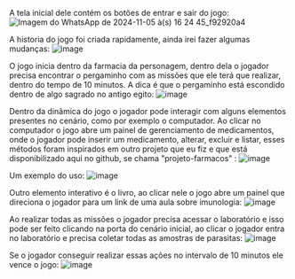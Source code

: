 A tela inicial dele contém os botões de entrar e sair do jogo:
![Imagem do WhatsApp de 2024-11-05 à(s) 16 24 45_f92920a4](https://github.com/user-attachments/assets/5a92c9b0-759f-4e44-a98d-f0eccadf9c91)

A historia do jogo foi criada rapidamente, ainda irei fazer algumas mudanças:
![image](https://github.com/user-attachments/assets/0d6cc4f7-623f-40ff-8381-ea467256161a)


O jogo inicia dentro da farmacia da personagem, dentro dela o jogador precisa encontrar o pergaminho com as missões que ele terá que realizar, dentro do tempo de 10 minutos. A dica é que o pergaminho está escondido dentro de algo sagrado no antigo egito:
![image](https://github.com/user-attachments/assets/5eeac1f3-6508-4f69-9e5c-fea25b1be143)

Dentro da dinâmica do jogo o jogador pode interagir com alguns elementos presentes no cenário, como por exemplo o computador. Ao clicar no computador o jogo abre um painel de gerenciamento de medicamentos, onde o jogador pode inserir um medicamento, alterar, excluir e listar, esses métodos foram inspirados em outro projeto que eu fiz e que está disponibilizado aqui no github, se chama "projeto-farmacos" : 
![image](https://github.com/user-attachments/assets/535858ba-0e2b-499d-8531-80af47004564)


Um exemplo do uso: 
![image](https://github.com/user-attachments/assets/24ce51af-c30d-4eac-901f-91092c0cbee4)

Outro elemento interativo é o livro, ao clicar nele o jogo abre um painel que direciona o jogador para um link de uma aula sobre imunologia: 
 ![image](https://github.com/user-attachments/assets/a5ac4d47-797c-4f68-87b2-dd48bd03c6b4)

Ao realizar todas as missões o jogador precisa acessar o laboratório e isso pode ser feito clicando na porta do cenário inicial, ao clicar o jogador entra no laboratório e precisa coletar todas as amostras de parasitas:
![image](https://github.com/user-attachments/assets/e646880c-14a9-4e57-a28b-3fb273d5e446)

Se o jogador conseguir realizar essas ações no intervalo de 10 minutos ele vence o jogo:
![image](https://github.com/user-attachments/assets/f5730fe5-857f-46e2-8c33-ed13d658b553)









